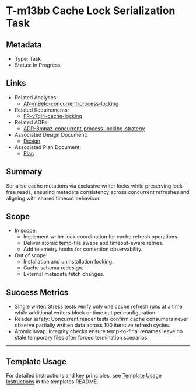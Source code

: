 # T-m13bb Cache Lock Serialization Task

## Metadata

- Type: Task
- Status: In Progress
  <!-- Draft: Under discussion | In Progress: Actively working | Complete: Code complete | Cancelled: Work intentionally halted -->

## Links

- Related Analyses:
  - [AN-m9efc-concurrent-process-locking](../../analysis/AN-m9efc-concurrent-process-locking.md)
- Related Requirements:
  - [FR-v7ql4-cache-locking](../../requirements/FR-v7ql4-cache-locking.md)
- Related ADRs:
  - [ADR-8mnaz-concurrent-process-locking-strategy](../../adr/ADR-8mnaz-concurrent-process-locking-strategy.md)
- Associated Design Document:
  - [Design](./design.md)
- Associated Plan Document:
  - [Plan](./plan.md)

## Summary

Serialise cache mutations via exclusive writer locks while preserving lock-free reads, ensuring metadata consistency across concurrent refreshes and aligning with shared timeout behaviour.

## Scope

- In scope:
  - Implement writer lock coordination for cache refresh operations.
  - Deliver atomic temp-file swaps and timeout-aware retries.
  - Add telemetry hooks for contention observability.
- Out of scope:
  - Installation and uninstallation locking.
  - Cache schema redesign.
  - External metadata fetch changes.

## Success Metrics

- Single writer: Stress tests verify only one cache refresh runs at a time while additional writers block or time out per configuration.
- Reader safety: Concurrent reader tests confirm cache consumers never observe partially written data across 100 iterative refresh cycles.
- Atomic swap: Integrity checks ensure temp-to-final renames leave no stale temporary files after forced termination scenarios.

---

## Template Usage

For detailed instructions and key principles, see [Template Usage Instructions](../../templates/README.md#task-template-taskmd) in the templates README.
